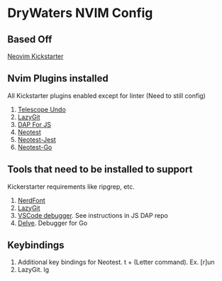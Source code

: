 # DryWaters NVIM Config

## Based Off
[Neovim Kickstarter](https://github.com/nvim-lua/kickstart.nvim)

## Nvim Plugins installed
All Kickstarter plugins enabled except for linter (Need to still config)
1. [Telescope Undo](https://github.com/debugloop/telescope-undo.nvim)
2. [LazyGit](https://github.com/kdheepak/lazygit.nvim)
3. [DAP For JS](https://github.com/mxsdev/nvim-dap-vscode-js)
4. [Neotest](https://github.com/nvim-neotest/neotest)
5. [Neotest-Jest](https://github.com/nvim-neotest/neotest-jest)
6. [Neotest-Go](https://github.com/nvim-neotest/neotest-go)

## Tools that need to be installed to support
Kickerstarter requirements like ripgrep, etc.
1. [NerdFont](https://www.nerdfonts.com/font-downloads)
2. [LazyGit](https://github.com/jesseduffield/lazygit)
3. [VSCode debugger](https://github.com/microsoft/vscode-js-debug).  See instructions in JS DAP repo
4. [Delve](https://github.com/go-delve/delve).  Debugger for Go

## Keybindings
1. Additional key bindings for Neotest.  <leader>t + (Letter command).  Ex. [r]un
2. LazyGit.  <leader>lg
